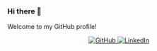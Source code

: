 ### Hi there 👋

Welcome to my GitHub profile!

<p align="center">
    <a href="https://github.com/tariq86">
        <img src="https://img.shields.io/github/followers/tariq86.svg?label=GitHub&style=social" alt="GitHub" />
    </a>
    <a href="https://www.linkedin.com/in/tariqabusheikh">
        <img src="https://img.shields.io/badge/LinkedIn--_.svg?style=social&logo=linkedin" alt="LinkedIn" />
    </a>
</p>

